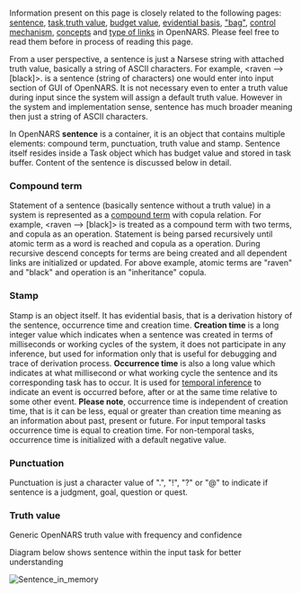 Information present on this page is closely related to the following pages: [sentence](https://github.com/opennars/opennars/wiki/Sentence:-types,-format), [task](https://github.com/opennars/opennars/wiki/Tasks-Management-in-OpenNARS),[truth value](https://github.com/opennars/opennars/wiki/Truth-Value:-Definition-and-Examples), [budget value](https://github.com/opennars/opennars/wiki/Budget-Value), [evidential basis](https://github.com/opennars/opennars/wiki/Data-structure-for-evidential-basis,-beliefs-and-goals), ["bag"](https://github.com/opennars/opennars/wiki/System-Memory-(bag,-overall-structure)), [control mechanism](https://github.com/opennars/opennars/wiki/Working-Cycle), [concepts](https://github.com/opennars/opennars/wiki/Concept-Object:-Content-and-Attributes) and [type of links](https://github.com/opennars/opennars/wiki/Types-of-Links:-task-and-term-links) in OpenNARS. Please feel free to read them before in process of reading this page.

From a user perspective, a sentence is just a Narsese string with attached truth value, basically a string of ASCII characters. For example, <raven --> [black]>. is a sentence (string of characters) one would enter into input section of GUI of OpenNARS. It is not necessary even to enter a truth value during input since the system will assign a default truth value. However in the system and implementation sense, sentence has much broader meaning then just a string of ASCII characters.  

In OpenNARS **sentence** is a container, it is an object that contains multiple elements: compound term, punctuation, truth value and stamp. Sentence itself resides inside a Task object which has budget value and stored in task buffer. Content of the sentence is discussed below in detail.

### Compound term
Statement of a sentence (basically sentence without a truth value) in a system is represented as a [compound term](https://github.com/opennars/opennars/wiki/Term:-types,-format) with copula relation. For example, <raven --> [black]> is treated as a compound term with two terms, and copula as an operation. Statement is being parsed recursively until atomic term as a word is reached and copula as a operation. During recursive descend concepts for terms are being created and all dependent links are initialized or updated. For above example, atomic terms are "raven" and "black" and operation is an "inheritance" copula.

### Stamp
Stamp is an object itself. It has evidential basis, that is a derivation history of the sentence, occurrence time and creation time. **Creation time** is a long integer value which indicates when a sentence was created in terms of milliseconds or working cycles of the system, it does not participate in any inference, but used for information only that is useful for debugging and trace of derivation process. **Occurrence time** is also a long value which indicates at what millisecond or what working cycle the sentence and its corresponding task has to occur. It is used for [temporal inference](https://github.com/opennars/opennars/wiki/Temporal-Inference) to indicate an event is occurred before, after or at the same time relative to some other event. **Please note**, occurrence time is independent of creation time, that is it can be less, equal or greater than creation time meaning as an information about past, present or future. For input temporal tasks occurrence time is equal to creation time. For non-temporal tasks, occurrence time is initialized with a default negative value.     

### Punctuation
Punctuation is just a character value of ".", "!", "?" or "@" to indicate if sentence is a judgment, goal, question or quest.

### Truth value
Generic OpenNARS truth value with frequency and confidence

Diagram below shows sentence within the input task for better understanding

![Sentence_in_memory](https://user-images.githubusercontent.com/24262360/54455892-37685780-4733-11e9-839f-fd35dfea69ef.png)

